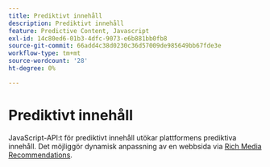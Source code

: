 ```yaml
---
title: Prediktivt innehåll
description: Prediktivt innehåll
feature: Predictive Content, Javascript
exl-id: 14c80ed6-01b3-4dfc-9073-e6b881bb0fb8
source-git-commit: 66add4c38d0230c36d57009de985649bb67fde3e
workflow-type: tm+mt
source-wordcount: '28'
ht-degree: 0%

---
```


# Prediktivt innehåll

JavaScript-API:t för prediktivt innehåll utökar plattformens prediktiva innehåll. Det möjliggör dynamisk anpassning av en webbsida via [Rich Media Recommendations](rich-media-recommendation.md).
